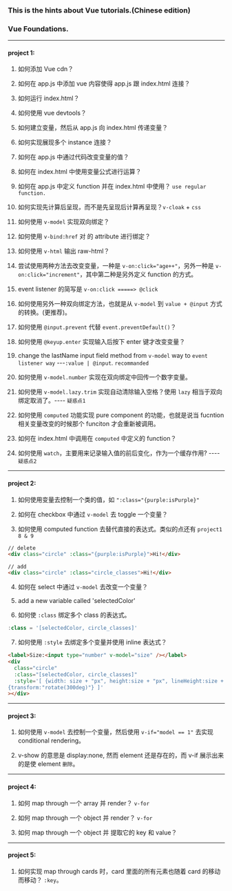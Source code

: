 ### This is the hints about Vue tutorials.(Chinese edition)

### Vue Foundations.

---

#### project 1:

1. 如何添加 Vue cdn？
2. 如何在 app.js 中添加 vue 内容使得 app.js 跟 index.html 连接？
3. 如何运行 index.html？
4. 如何使用 vue devtools？

5. 如何建立变量，然后从 app.js 向 index.html 传递变量？

6. 如何实现展现多个 instance 连接？

7. 如何在 app.js 中通过代码改变变量的值？

8. 如何在 index.html 中使用变量公式进行运算？

9. 如何在 app.js 中定义 function 并在 index.html 中使用？ `use regular function.`

10. 如何实现先计算后呈现，而不是先呈现后计算再呈现？`v-cloak` + `css`

11. 如何使用 `v-model` 实现双向绑定？

12. 如何使用 `v-bind:href` 对 <a> 的 attribute 进行绑定？

13. 如何使用 `v-html` 输出 raw-html？

14. 尝试使用两种方法去改变变量，一种是 `v-on:click="age++"`，另外一种是 `v-on:click="increment"`，其中第二种是另外定义 function 的方式。

15. event listener 的简写是 `v-on:click =====> @click`

16. 如何使用另外一种双向绑定方法，也就是从 `v-model` 到 `value + @input` 方式的转换。(更推荐)。

17. 如何使用 `@input.prevent` 代替 `event.preventDefault()`？

18. 如何使用 `@keyup.enter` 实现输入后按下 enter 键才改变变量？

19. change the lastName input field method from `v-model` way to `event listener way` ---`:value | @input`. `recommanded`

20. 如何使用 `v-model.number` 实现在双向绑定中回传一个数字变量。

21. 如何使用 `v-model.lazy.trim` 实现自动清除输入空格？使用 `lazy` 相当于双向绑定取消了。---- `疑惑点1`

22. 如何使用 `computed` 功能实现 pure component 的功能，也就是说当 fucntion 相关变量改变的时候那个 funciton 才会重新被调用。

23. 如何在 index.html 中调用在 `computed` 中定义的 function？

24. 如何使用 `watch`，主要用来记录输入值的前后变化，作为一个缓存作用? ---- `疑惑点2`

---

#### project 2:

1. 如何使用变量去控制一个类的值，如 `":class="{purple:isPurple}"`

2. 如何在 checkbox 中通过 `v-model` 去 toggle 一个变量？

3. 如何使用 computed function 去替代直接的表达式。类似的点还有 `project1 8 & 9`

```html
// delete
<div class="circle" :class="{purple:isPurple}">Hi!</div>

// add
<div class="circle" :class="circle_classes">Hi!</div>
```

4. 如何在 select 中通过 `v-model` 去改变一个变量？

5. add a new variable called 'selectedColor'

6. 如何使 `:class` 绑定多个 class 的表达式。

```js
:class = '[selectedColor, circle_classes]'
```

7. 如何使用 `:style` 去绑定多个变量并使用 inline 表达式？

```html
<label>Size:<input type="number" v-model="size" /></label>
<div
  class="circle"
  :class="[selectedColor, circle_classes]"
  :style='[ {width: size + "px", height:size + "px", lineHeight:size + "px"},
{transform:"rotate(300deg)"} ]'
></div>
```

---

#### project 3:

1. 如何使用 `v-model` 去控制一个变量，然后使用 `v-if="model == 1"` 去实现 conditional rendering。

2. v-show 的意思是 display:none, 然而 element 还是存在的，而 v-if 展示出来的是使 element `删除`。

---

#### project 4:

1. 如何 map through 一个 array 并 render？ `v-for`

2. 如何 map through 一个 object 并 render？ `v-for`

3. 如何 map through 一个 object 并 提取它的 key 和 value？

---

#### project 5:

1. 如何实现 map through cards 时，card 里面的所有元素也随着 card 的移动而移动？ `:key`。
